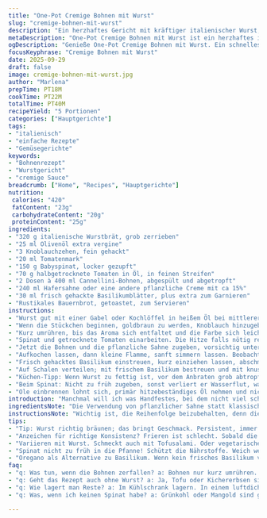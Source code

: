 ```yaml
---
title: "One-Pot Cremige Bohnen mit Wurst"
slug: "cremige-bohnen-mit-wurst"
description: "Ein herzhaftes Gericht mit kräftiger italienischer Wurst, zarten Babyspinatblättern und weißen Bohnen in einer cremigen Sauce. Schnell zubereitet in einer Pfanne, perfekt für die einfache Alltagsküche. Aromatisch durch Tomatenmark und getrocknete Tomaten, ergänzt mit frischem Basilikum. Ohne Nüsse und milchfrei mit pflanzlicher Sahne als Option. "
metaDescription: "One-Pot Cremige Bohnen mit Wurst ist ein herzhaftes italienisch inspiriertes Gericht, das leicht zuzubereiten ist und voller Geschmack steckt"
ogDescription: "Genieße One-Pot Cremige Bohnen mit Wurst. Ein schnelles, würziges Gericht, ideal für gemütliche Abende zu Hause"
focusKeyphrase: "Cremige Bohnen mit Wurst"
date: 2025-09-29
draft: false
image: cremige-bohnen-mit-wurst.jpg
author: "Marlena"
prepTime: PT18M
cookTime: PT22M
totalTime: PT40M
recipeYield: "5 Portionen"
categories: ["Hauptgerichte"]
tags:
- "italienisch"
- "einfache Rezepte"
- "Gemüsegerichte"
keywords:
- "Bohnenrezept"
- "Wurstgericht"
- "cremige Sauce"
breadcrumb: ["Home", "Recipes", "Hauptgerichte"]
nutrition: 
 calories: "420"
 fatContent: "23g"
 carbohydrateContent: "20g"
 proteinContent: "25g"
ingredients:
- "320 g italienische Wurstbrät, grob zerrieben"
- "25 ml Olivenöl extra vergine"
- "3 Knoblauchzehen, fein gehackt"
- "20 ml Tomatenmark"
- "150 g Babyspinat, locker gezupft"
- "70 g halbgetrocknete Tomaten in Öl, in feinen Streifen"
- "2 Dosen à 400 ml Cannellini-Bohnen, abgespült und abgetropft"
- "240 ml Hafersahne oder eine andere pflanzliche Creme mit ca 15%"
- "30 ml frisch gehackte Basilikumblätter, plus extra zum Garnieren"
- "Rustikales Bauernbrot, getoastet, zum Servieren"
instructions:
- "Wurst gut mit einer Gabel oder Kochlöffel in heißem Öl bei mittlerer bis höherer Hitze zerkrümeln; nicht zu dicht und ohne Deckel, damit Flüssigkeit entweicht und Röstaromen entstehen."
- "Wenn die Stückchen beginnen, goldbraun zu werden, Knoblauch hinzugeben und sofort Tomatenmark einrühren; Achtung, verbrennt sonst schnell, lieber sofort rühren."
- "Kurz umrühren, bis das Aroma sich entfaltet und die Farbe sich leicht intensiviert, etwa 1 bis 2 Minuten. Du willst diesen fruchtigen Duft und keine bittere Note."
- "Spinat und getrocknete Tomaten einarbeiten. Die Hitze falls nötig reduzieren, dann warten, bis der Spinat zusammenfällt und schrumpft; das signalisiert, dass er weich genug ist, aber noch Biss hat. Beweg den Charme, damit er gleichmäßig gart."
- "Jetzt die Bohnen und die pflanzliche Sahne zugeben, vorsichtig unterheben; nicht zu stark rühren, sonst zerfallen die Bohnen. Mit Salz und frisch gemahlenem schwarzen Pfeffer würzen, aber sparsam, denn Wurst bringt Eigenwürze mit."
- "Aufkochen lassen, dann kleine Flamme, sanft simmern lassen. Beobachte die Konsistenz: So dick, dass die Sauce am Löffel haften bleibt, nach ca 3 bis 4 Minuten. Zu dünn heißt einkochen lassen, zu dick kannst du mit etwas Wasser oder Sahne korrigieren."
- "Frisch gehacktes Basilikum einstreuen, kurz einziehen lassen, abschmecken und notfalls nachwürzen. Keine Angst vor Kräutern, eine üppige Handvoll macht echt was her."
- "Auf Schalen verteilen; mit frischem Basilikum bestreuen und mit knusprigem Bauernbrot servieren. Ideal zum Tunken und Sättigen."
- "Küchen-Tipp: Wenn Wurst zu fettig ist, vor dem Anbraten grob abtropfen, sonst zuviel Fett - will man nicht, schmeckt dann schmierig. Alternativ kannst du Hähnchen- oder Tofusalami probieren; gibt andere Textur aber klappt auch gut."
- "Beim Spinat: Nicht zu früh zugeben, sonst verliert er Wasserflut, was Essen verwässert. Immer warten, bis die Blätter weich sind, sonst kämpfst du gegen Säure und Bitterkeit."
- "Ole einbrennen lohnt sich, primär hitzebeständiges Öl nehmen und nicht zu kalt beginnen, so entsteht Röstaroma und nicht nur warmgegart."
introduction: "Manchmal will ich was Handfestes, bei dem nicht viel schiefgeht, aber trotzdem Geschmack. Klassische italienische Wurst im Zusammenspiel mit cremigen Bohnen, zartem Spinat und würzigen Tomaten - das passt. Die Zutatenliste klingt simpel, ergibt aber einen intensiven Teller, der warm und satt macht. Bei den Varianten habe ich lange experimentiert: mal mit Quark statt Sahne, anderes Mal Tofu statt Wurst – aber diese Version mit pflanzlicher Sahne trifft meinen Geschmack am besten. Schnell im Topf, keine Sauerei mit extra Töpfen. Ich mag es, wenn die Sauce dicklich an die Bohnen klebt und die Kräuter frisch oben drauf liegen."
ingredientsNote: "Die Verwendung von pflanzlicher Sahne statt klassischer Sahne in diesem Gericht schützt empfindliche Esser vor Laktose, ohne an Cremigkeit einzubüßen. Wichtig: Bei der Wurstauswahl auf Qualität achten, denn stärkere Würste bringen intensiven Geschmack. Wer keine italienische Wurst mag oder sie nicht findet, kann eine milde Bratwurst hacken – weniger Gewürz, die pikante Note fehlt dann, aber es klappt. Die getrockneten Tomaten sorgen für Kraft und Süße, alternativ eignen sich geröstete Paprikastreifen aus dem Glas, falls es exotisch-adaptierter sein soll. Spinat am besten frisch, weder matschig noch zu trocken verwenden. Der entscheidende Tipp: Beim Anbraten des Würstchens nicht zu früh wenden, es soll richtig knusprig werden, das macht mehr Geschmack."
instructionsNote: "Wichtig ist, die Reihenfolge beizubehalten, denn die Textur und Aromaverteilung hängt davon ab. Wurst zuerst, um Bräunung zu erzeugen; Knoblauch und Tomatenmark scharf kurz mit anrösten und so Bitternoten vermeiden. Die Hitze kontrollieren, insbesondere wenn der Spinat in die Pfanne kommt, er soll nur zusammenfallen, sonst verliert man Nährstoffe und Geschmack. Mit den Bohnen und der Sahne ist Geduld angebracht – zu starkes Kochen zerfällt die Bohnen, das Resultat darf ruhig noch Strukturen zeigen. Abschmecken zum Schluss mit Salz und Pfeffer, Basilikum gibt Frische, nicht zu früh, sonst verfliegt. Backoffen vorbereiten, falls etwas später serviert wird, zum Warmhalten 100 Grad, nicht mehr, sonst trocknet alles aus. Brotscheiben hell rösten, keine zu dunkle Kruste, das schmeckt zum Dip besser."
tips:
- "Tip: Wurst richtig bräunen; das bringt Geschmack. Persistent, immer wieder wenden. Erst wenn sie knusprig ist, weiter machen. Hitze kontrollieren. Zuerst mittlere Hitze."
- "Anzeichen für richtige Konsistenz? Frieren ist schlecht. Sobald die Sauce am Löffel kleben bleibt, ist es gut. Zu dick? Etwas Wasser oder Sahne hinzufügen. Aber nicht zu viel."
- "Variieren mit Wurst. Schmeckt auch mit Tofusalami. Oder vegetarische Bratwurst. Die Textur verändert sich, mildere Aromen benötigt, aber klappt. Auf Qualität achten, das macht einen Unterschied."
- "Spinat nicht zu früh in die Pfanne! Schützt die Nährstoffe. Weich werden lassen, aber auch Biss behalten. So bleibt es frisch, nicht matschig. Timing ist alles, genau beobachten."
- "Oregano als Alternative zu Basilikum. Wenn kein frisches Basilikum verfügbar ist, getrocknete Kräuter verwenden, aber weniger. Frischer Geschmack verliert sich schnell, halte ihn für das Anrichten zurück."
faq:
- "q: Was tun, wenn die Bohnen zerfallen? a: Bohnen nur kurz umrühren. Hitze runter nehmen. Geduld ist wichtig. Länger kochen lässt sie zerfallen. Konsistenz ist entscheidend."
- "q: Geht das Rezept auch ohne Wurst? a: Ja, Tofu oder Kichererbsen sind gute Alternativen. Weiße Bohnen halten die Cremigkeit. So bleibt der Geschmack intensiv und das Gericht herzlich."
- "q: Wie lagert man Reste? a: Im Kühlschrank lagern. In einem luftdichten Behälter. Hält sich 3-4 Tage. Auftauen im Wasserbad. Nicht in der Mikrowelle zu stark erhitzen."
- "q: Was, wenn ich keinen Spinat habe? a: Grünkohl oder Mangold sind gute Alternativen. Behalte die Menge im Auge. Frisch ist wichtig. Geschmort, nicht zu trocken."

---
```


